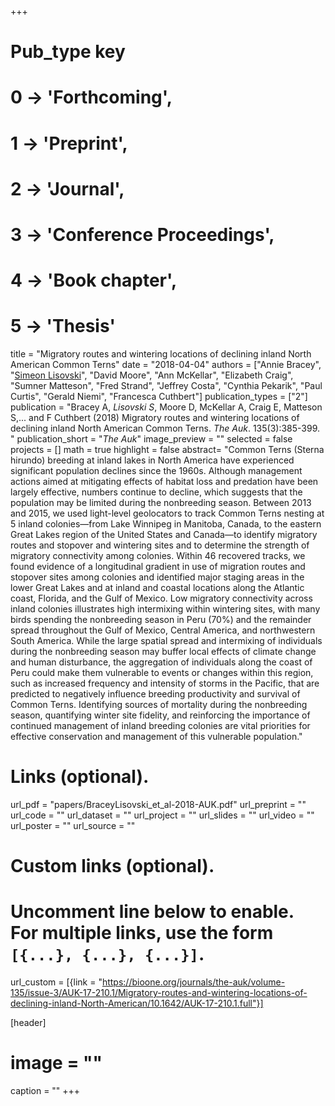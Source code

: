 +++
# Pub_type key
# 0 -> 'Forthcoming',
# 1 -> 'Preprint',
# 2 -> 'Journal',
# 3 -> 'Conference Proceedings',
# 4 -> 'Book chapter',
# 5 -> 'Thesis'
  
title = "Migratory routes and wintering locations of declining inland North American Common Terns"
date = "2018-04-04"
authors = ["Annie Bracey", "[Simeon Lisovski](https://slisovski.netlify.com/)", "David Moore", "Ann McKellar", "Elizabeth Craig", "Sumner Matteson", "Fred Strand", "Jeffrey Costa", "Cynthia Pekarik", "Paul Curtis", "Gerald Niemi", "Francesca Cuthbert"]
publication_types = ["2"]
publication = "Bracey A, *Lisovski S*, Moore D, McKellar A, Craig E, Matteson S,... and F Cuthbert (2018) Migratory routes and wintering locations of declining inland North American Common Terns. _The Auk_. 135(3):385-399. "
publication_short = "_The Auk_"
image_preview = ""
selected = false
projects = []
math = true
highlight = false
abstract= "Common Terns (Sterna hirundo) breeding at inland lakes in North America have experienced significant population declines since the 1960s. Although management actions aimed at mitigating effects of habitat loss and predation have been largely effective, numbers continue to decline, which suggests that the population may be limited during the nonbreeding season. Between 2013 and 2015, we used light-level geolocators to track Common Terns nesting at 5 inland colonies—from Lake Winnipeg in Manitoba, Canada, to the eastern Great Lakes region of the United States and Canada—to identify migratory routes and stopover and wintering sites and to determine the strength of migratory connectivity among colonies. Within 46 recovered tracks, we found evidence of a longitudinal gradient in use of migration routes and stopover sites among colonies and identified major staging areas in the lower Great Lakes and at inland and coastal locations along the Atlantic coast, Florida, and the Gulf of Mexico. Low migratory connectivity across inland colonies illustrates high intermixing within wintering sites, with many birds spending the nonbreeding season in Peru (70%) and the remainder spread throughout the Gulf of Mexico, Central America, and northwestern South America. While the large spatial spread and intermixing of individuals during the nonbreeding season may buffer local effects of climate change and human disturbance, the aggregation of individuals along the coast of Peru could make them vulnerable to events or changes within this region, such as increased frequency and intensity of storms in the Pacific, that are predicted to negatively influence breeding productivity and survival of Common Terns. Identifying sources of mortality during the nonbreeding season, quantifying winter site fidelity, and reinforcing the importance of continued management of inland breeding colonies are vital priorities for effective conservation and management of this vulnerable population."
  
# Links (optional).
url_pdf = "papers/BraceyLisovski_et_al-2018-AUK.pdf"
url_preprint = ""
url_code = ""
url_dataset = ""
url_project = ""
url_slides = ""
url_video = ""
url_poster = ""
url_source = ""
  
# Custom links (optional).
#   Uncomment line below to enable. For multiple links, use the form `[{...}, {...}, {...}]`.
url_custom = [{link = "https://bioone.org/journals/the-auk/volume-135/issue-3/AUK-17-210.1/Migratory-routes-and-wintering-locations-of-declining-inland-North-American/10.1642/AUK-17-210.1.full"}]
  
[header]
# image = ""
caption = ""
+++
